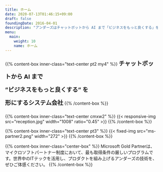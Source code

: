 ```yaml
---
title: ホーム
date: 2020-07-13T01:46:15+09:00
draft: false
foundingDate: 2016-04-01
description: "アンダーズはチャットボットから AI まで「ビジネスをもっと良くする」を形にするシステム会社です。"
menu:
  main:
    weight: 10
    name: ホーム
---
```


{{% content-box inner-class="text-center pt2 my4" %}}
<b STYLE="font-size: 1.2rem; line-height:2.7rem">チャットボットから AI まで</br>
”ビジネスをもっと良くする” を</br>
形にするシステム会社</b>
{{% /content-box %}}

{{% content-box inner-class="text-center cmxw2" %}}
{{< responsive-img src="reception.jpg" width="1008" ratio="0.45" >}}
{{% /content-box %}}

{{% content-box inner-class="text-center pt3" %}}
{{< fixed-img  src="ms-partner2.png" width="272" >}}
{{% /content-box %}}

{{% content-box inner-class="center-box" %}}
Microsoft Gold Partnerは、マイクロソフトパートナー制度において、最も取得条件の厳しいプログラムです。世界中のITテックを活用し、プロダクトを組み上げるアンダーズの技術を、ぜひご体感ください。
{{% /content-box %}}
